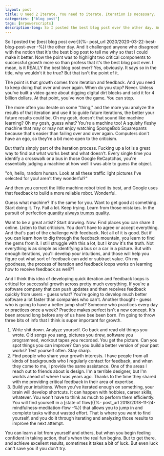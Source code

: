```yaml
---
layout: post
title: U need 2 Iterate. You need to iterate. Iteration is necessary.
categories: ["blog post"]
tags: [mrpowerscripts]
description-long: So I posted the best blog post ever the other day. And it challenged anyone who disagreed with the notion that it's the best blog post to tell me why so that I could make it better. Now the point was to highlight two critical components to successful growth more so than profess that it's the best blog post ever. I mean, is it REALLY the best blog post ever? Yes, obviously. It says so in the title, why wouldn't it be true? But that isn't the point of it. 
---
```


So I posted the [best blog post ever]({%- post_url 2020/2020-03-22-best-blog-post-ever -%}) the other day. And it challenged anyone who disagreed with the notion that it's the best blog post to tell me why so that I could make it better. Now the point was to highlight two critical components to successful growth more so than profess that it's the best blog post ever. I mean, is it REALLY the best blog post ever? Yes, obviously. It says so in the title, why wouldn't it be true? But that isn't the point of it. 

The point is that growth comes from iteration and feedback. And you need to keep doing that over and over again. When do you stop? Never. Unless you've built a video game about digging digital dirt blocks and sold it for 4 billion dollars. At that point, you've won the game. You can stop. 

The more often you iterate on some "thing," and the more you analyze the results of that iteration and use it to guide future iterations, the better your future results could be. Oh my gosh, doesn't that sound like machine learning? Oh my gosh, guess what? You're a machine too! A squishy fleshy machine that may or may not enjoy watching SpongeBob Squarepants because that's easier than failing over and over again. Computers don't have an ego, so they're a bit more open to the criticism. 

But that's simply part of the iteration process. Fucking up a lot is a great way to find out what works best and what doesn't. Every single time you identify a crosswalk or a bus in those Google ReCaptchas, you're essentially judging a machine at how well it was able to guess the object. 

"oh, hello, random human. Look at all these traffic light pictures I've selected for you! aren't they wonderful?" 

And then you correct the little machine robot tried its best, and Google uses that feedback to build a more reliable robot. Wonderful.

Guess what machine? It's the same for you. Want to get good at something. Start doing it. Try. Fail a lot. Keep trying. Learn from those mistakes. In the pursuit of perfection [quantity always trumps quality](https://blog.codinghorror.com/quantity-always-trumps-quality/).

Want to be a great artist? Start drawing. Now. Find places you can share it online. Listen to that criticism. You don't have to agree or accept everything. And that's part of the challenge with feedback. Not all of it is good. But if you can learn how to dig through the feedback mountain, you learn to find the gems from it.  I still struggle with this a lot, but I know it's the truth. Not everything is as simple as identifying a bus or a car in a picture. But with enough iterations, you'll develop your intuitions, and those will help you figure out what sort of feedback can add or subtract value. Oh my goodness, the process of iteration and feedback loops works on learning how to receive feedback as well??

And I think this idea of developing quick iteration and feedback loops is critical for successful growth across pretty much everything. If you're a software company that can push updates and then receives feedback quickly from users - guess what? You're going to develop much better software a lot faster than companies who can't. Another thought - guess who is going to have a better jump shot? Someone who practices every day or practices once a week? Practice makes perfect isn't a new concept. It's been around long before any of us have bee been born. I'm going to throw three bits of info that I think is super important for growth.

1. Write shit down. Analyze yourself. Go back and read old things you wrote. Old songs you sang, pictures you drew, software you programmed, workout tapes you recorded. You get the picture. Can you spot things you can improve? Can you build a better version of your past works? Test yourself often. Stay sharp.
1. Find people who share your growth interests. I have people from all kinds of backgrounds who I regularly contact for feedback, and when they come to me, I provide the same assistance. One of the areas I reach out to friends about is design. I'm a terrible designer, but I'm worlds ahead of where I was years ago. Thanks to the time they shared with me providing critical feedback in their area of expertise.
1. Build your intuitions. When you've iterated enough on something, your brain will develop shortcuts. It can happen with hobbies, career skills, whatever. You won't have to think as much to perform them efficiently. You will find yourself in a [state of flow]({%- post_url 2018/2018-11-24-mindfulness-meditation-flow -%}) that allows you to jump in and complete tasks without wasted effort. That is where you want to find yourself, and you do it through iterating and analyzing those results to improve the next attempt.

You can learn a lot from yourself and others, but when you begin feeling confident in taking action, that's when the real fun begins. But to get there, and achieve excellent results, sometimes it takes a bit of luck. But even luck can't save you if you don't try.
